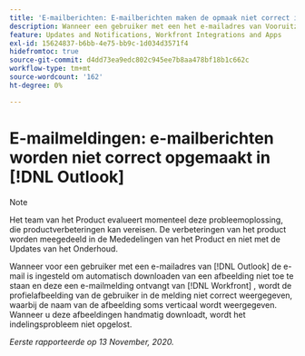 ```yaml
---
title: 'E-mailberichten: E-mailberichten maken de opmaak niet correct in Outlook'
description: Wanneer een gebruiker met een het e-mailadres van Vooruitzichten hun e-mail wordt geplaatst om automatisch het downloaden van een beeld niet toe te staan en zij een e-mailbericht van  [!DNL Workfront] ontvangen, toont het het profielbeeld van de gebruiker in het bericht niet behoorlijk, met de naam van het beeld dat soms verticaal toont. Wanneer u deze afbeeldingen handmatig downloadt, wordt het indelingsprobleem niet opgelost.
feature: Updates and Notifications, Workfront Integrations and Apps
exl-id: 15624837-b6bb-4e75-bb9c-1d034d3571f4
hidefromtoc: true
source-git-commit: d4dd73ea9edc802c945ee7b8aa478bf18b1c662c
workflow-type: tm+mt
source-wordcount: '162'
ht-degree: 0%

---
```


# E-mailmeldingen: e-mailberichten worden niet correct opgemaakt in [!DNL Outlook]

<!--Issue created by request-->

>[!NOTE]
>
>Het team van het Product evalueert momenteel deze probleemoplossing, die productverbeteringen kan vereisen. De verbeteringen van het product worden meegedeeld in de Mededelingen van het Product en niet met de Updates van het Onderhoud.

Wanneer voor een gebruiker met een e-mailadres van [!DNL Outlook] de e-mail is ingesteld om automatisch downloaden van een afbeelding niet toe te staan en deze een e-mailmelding ontvangt van [!DNL Workfront] , wordt de profielafbeelding van de gebruiker in de melding niet correct weergegeven, waarbij de naam van de afbeelding soms verticaal wordt weergegeven. Wanneer u deze afbeeldingen handmatig downloadt, wordt het indelingsprobleem niet opgelost.


_Eerste rapporteerde op 13 November, 2020._
